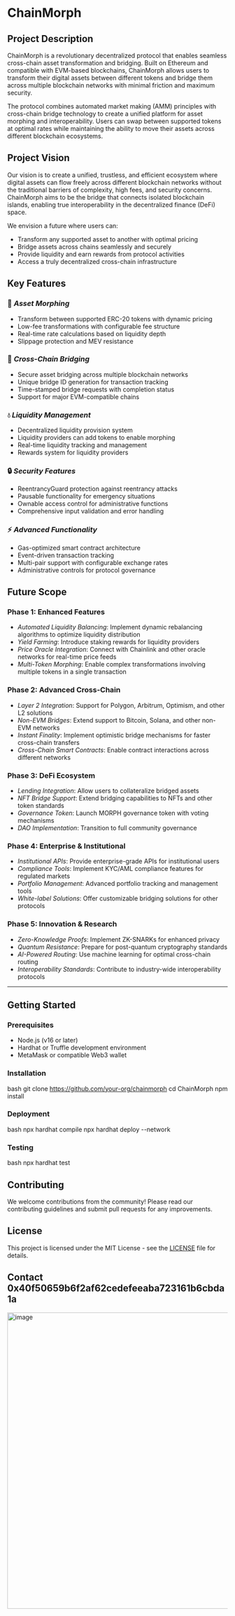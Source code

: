 # ChainMorph

## Project Description

ChainMorph is a revolutionary decentralized protocol that enables seamless cross-chain asset transformation and bridging. Built on Ethereum and compatible with EVM-based blockchains, ChainMorph allows users to transform their digital assets between different tokens and bridge them across multiple blockchain networks with minimal friction and maximum security.

The protocol combines automated market making (AMM) principles with cross-chain bridge technology to create a unified platform for asset morphing and interoperability. Users can swap between supported tokens at optimal rates while maintaining the ability to move their assets across different blockchain ecosystems.

## Project Vision

Our vision is to create a unified, trustless, and efficient ecosystem where digital assets can flow freely across different blockchain networks without the traditional barriers of complexity, high fees, and security concerns. ChainMorph aims to be the bridge that connects isolated blockchain islands, enabling true interoperability in the decentralized finance (DeFi) space.

We envision a future where users can:
- Transform any supported asset to another with optimal pricing
- Bridge assets across chains seamlessly and securely  
- Provide liquidity and earn rewards from protocol activities
- Access a truly decentralized cross-chain infrastructure

## Key Features

### 🔄 *Asset Morphing*
- Transform between supported ERC-20 tokens with dynamic pricing
- Low-fee transformations with configurable fee structure
- Real-time rate calculations based on liquidity depth
- Slippage protection and MEV resistance

### 🌉 *Cross-Chain Bridging*
- Secure asset bridging across multiple blockchain networks
- Unique bridge ID generation for transaction tracking
- Time-stamped bridge requests with completion status
- Support for major EVM-compatible chains

### 💧 *Liquidity Management*
- Decentralized liquidity provision system
- Liquidity providers can add tokens to enable morphing
- Real-time liquidity tracking and management
- Rewards system for liquidity providers

### 🔒 *Security Features*
- ReentrancyGuard protection against reentrancy attacks
- Pausable functionality for emergency situations
- Ownable access control for administrative functions
- Comprehensive input validation and error handling

### ⚡ *Advanced Functionality*
- Gas-optimized smart contract architecture
- Event-driven transaction tracking
- Multi-pair support with configurable exchange rates
- Administrative controls for protocol governance

## Future Scope

### Phase 1: Enhanced Features
- *Automated Liquidity Balancing*: Implement dynamic rebalancing algorithms to optimize liquidity distribution
- *Yield Farming*: Introduce staking rewards for liquidity providers
- *Price Oracle Integration*: Connect with Chainlink and other oracle networks for real-time price feeds
- *Multi-Token Morphing*: Enable complex transformations involving multiple tokens in a single transaction

### Phase 2: Advanced Cross-Chain
- *Layer 2 Integration*: Support for Polygon, Arbitrum, Optimism, and other L2 solutions
- *Non-EVM Bridges*: Extend support to Bitcoin, Solana, and other non-EVM networks
- *Instant Finality*: Implement optimistic bridge mechanisms for faster cross-chain transfers
- *Cross-Chain Smart Contracts*: Enable contract interactions across different networks

### Phase 3: DeFi Ecosystem
- *Lending Integration*: Allow users to collateralize bridged assets
- *NFT Bridge Support*: Extend bridging capabilities to NFTs and other token standards
- *Governance Token*: Launch MORPH governance token with voting mechanisms
- *DAO Implementation*: Transition to full community governance

### Phase 4: Enterprise & Institutional
- *Institutional APIs*: Provide enterprise-grade APIs for institutional users
- *Compliance Tools*: Implement KYC/AML compliance features for regulated markets
- *Portfolio Management*: Advanced portfolio tracking and management tools
- *White-label Solutions*: Offer customizable bridging solutions for other protocols

### Phase 5: Innovation & Research
- *Zero-Knowledge Proofs*: Implement ZK-SNARKs for enhanced privacy
- *Quantum Resistance*: Prepare for post-quantum cryptography standards
- *AI-Powered Routing*: Use machine learning for optimal cross-chain routing
- *Interoperability Standards*: Contribute to industry-wide interoperability protocols

---

## Getting Started

### Prerequisites
- Node.js (v16 or later)
- Hardhat or Truffle development environment
- MetaMask or compatible Web3 wallet

### Installation
bash
git clone https://github.com/your-org/chainmorph
cd ChainMorph
npm install


### Deployment
bash
npx hardhat compile
npx hardhat deploy --network <your-network>


### Testing
bash
npx hardhat test


## Contributing

We welcome contributions from the community! Please read our contributing guidelines and submit pull requests for any improvements.

## License

This project is licensed under the MIT License - see the [LICENSE](LICENSE) file for details.

## Contact 0x40f50659b6f2af62cedefeeaba723161b6cbda1a

<img width="1486" height="677" alt="image" src="https://github.com/user-attachments/assets/df2711e7-604c-490a-9aea-987f0c14d9fb" />
